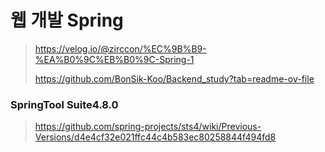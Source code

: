 # 웹 개발 Spring

> https://velog.io/@zirccon/%EC%9B%B9-%EA%B0%9C%EB%B0%9C-Spring-1
> 
> https://github.com/BonSik-Koo/Backend_study?tab=readme-ov-file
>
### SpringTool Suite4.8.0

> https://github.com/spring-projects/sts4/wiki/Previous-Versions/d4e4cf32e021ffc44c4b583ec80258844f494fd8

